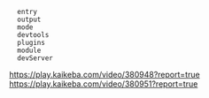 ```
  entry
  output
  mode
  devtools
  plugins
  module
  devServer
```

https://play.kaikeba.com/video/380948?report=true
https://play.kaikeba.com/video/380951?report=true
